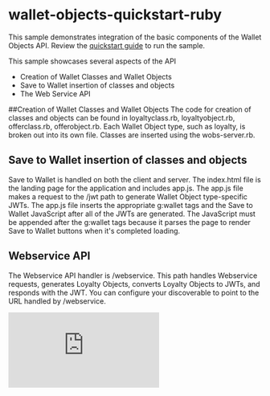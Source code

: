 wallet-objects-quickstart-ruby
==============================

This sample demonstrates integration of the basic components of the Wallet Objects API.  Review the [quickstart guide](https://developers.google.com/commerce/wallet/objects/quickstart-rubyd) to run the sample.

This sample showcases several aspects of the API
* Creation of Wallet Classes and Wallet Objects
* Save to Wallet insertion of classes and objects
* The Web Service API

##Creation of Wallet Classes and Wallet Objects
The code for creation of classes and objects can be found in loyaltyclass.rb, loyaltyobject.rb, offerclass.rb, offerobject.rb.  Each Wallet Object type, such as loyalty, is broken out into its own file.  Classes are inserted using the wobs-server.rb.

## Save to Wallet insertion of classes and objects
Save to Wallet is handled on both the client and server.  The index.html file is the landing page for the application and includes app.js.  The app.js file makes a request to the /jwt path to generate Wallet Object type-specific JWTs. The app.js file inserts the appropriate g:wallet tags and the Save to Wallet JavaScript after all of the JWTs are generated.  The JavaScript must be appended after the g:wallet tags because it parses the page to render Save to Wallet buttons when it's completed loading.

## Webservice API
The Webservice API handler is /webservice.  This path handles Webservice requests, generates Loyalty Objects, converts Loyalty Objects to JWTs, and responds with the JWT.  You can configure your discoverable to point to the URL handled by /webservice.

[![Analytics](https://ga-beacon.appspot.com/UA-46956809-1/walletobjects-quickstart-ruby/README.md)](https://github.com/igrigorik/ga-beacon)
